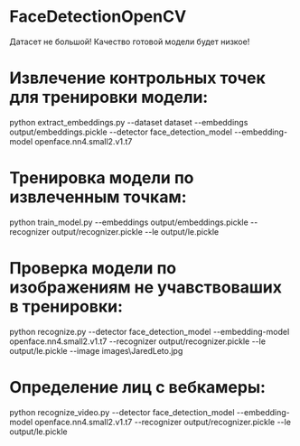# FaceDetectionOpenCV

Датасет не большой! Качество готовой модели будет низкое!

# Извлечение контрольных точек для тренировки модели:
python extract_embeddings.py --dataset dataset --embeddings output/embeddings.pickle --detector face_detection_model --embedding-model openface.nn4.small2.v1.t7

# Тренировка модели по извлеченным точкам:
python train_model.py --embeddings output/embeddings.pickle --recognizer output/recognizer.pickle --le output/le.pickle

# Проверка модели по изображениям не учавствоваших в тренировки:
python recognize.py --detector face_detection_model --embedding-model openface.nn4.small2.v1.t7 --recognizer output/recognizer.pickle --le output/le.pickle --image images\JaredLeto.jpg

# Определение лиц с вебкамеры:
python recognize_video.py --detector face_detection_model --embedding-model openface.nn4.small2.v1.t7 --recognizer output/recognizer.pickle --le output/le.pickle
